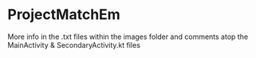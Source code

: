 # ProjectMatchEm

More info in the .txt files within the images folder and comments atop the MainActivity & SecondaryActivity.kt files
